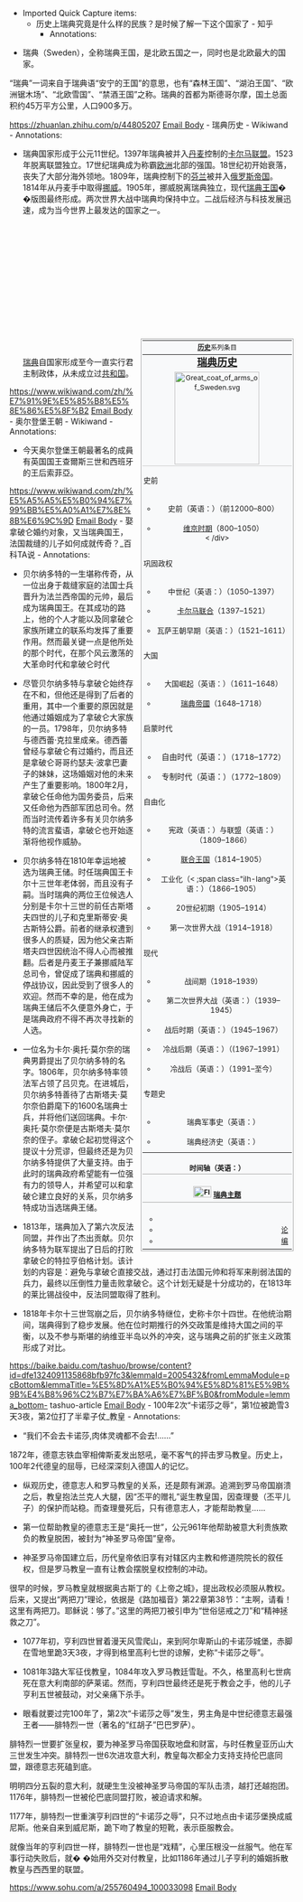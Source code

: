 - Imported Quick Capture items:
    - 历史上瑞典究竟是什么样的民族？是时候了解一下这个国家了 - 知乎
        - Annotations:

* 瑞典（Sweden），全称瑞典王国，是北欧五国之一，同时也是北欧最大的国家。

“瑞典”一词来自于瑞典语“安宁的王国”的意思，也有“森林王国”、“湖泊王国”、“欧洲锯木场”、“北欧雪国”、“禁酒王国”之称。瑞典的首都为斯德哥尔摩，国土总面积约45万平方公里，人口900多万。



https://zhuanlan.zhihu.com/p/44805207 [Email Body](https://files.todoist.com/H0XE3TUBtjO3xTvY84lzuyJoea7x2Tyu1rqNEqeJ90ppTqhPCplQz72Yg1pE-NHS/by/21878347/as/file.html)
    - 瑞典历史 - Wikiwand
        - Annotations:

* <p>瑞典国家形成于公元11世纪。1397年瑞典被并入<a rel="nofollow" class="wl" title="丹麦" href="/zh/丹麦">丹麦</a>控制的<a rel="nofollow" class="wl" title="卡尔马联盟" href="/zh/卡尔马联盟">卡尔马联盟</a>。1523年脱离联盟独立。17世纪瑞典成为称霸<a rel="nofollow" class="wl" title="欧洲" href="/zh/欧洲">欧洲</a>北部的强国。18世纪初开始衰落，丧失了大部分海外领地。1809年，瑞典控制下的<a rel="nofollow" class="wl" title="芬兰" href="/zh/芬兰">芬兰</a>被并入<a rel="nofollow" class="wl" title="俄罗斯帝国" href="/zh/俄罗斯帝国">俄罗斯帝国</a>。1814年从丹麦手中取得<a rel="nofollow" class="wl" title="挪威" href="/zh/挪威">挪威</a>。1905年，挪威脱离瑞典独立，现代<a rel="nofollow" class="wl" title="瑞典" href="/zh/瑞典">瑞典王国</a>� �版图最终形成。两次世界大战中瑞典均保持中立。二战后经济与科技发展迅速，成为当今世界上最发达的国家之一。</p><br/><br/><table class="vertical-navbox vcard plainlist notheme" style="float:right;clear:right;width:22.0em;margin:0 0 1.0em 1.0em;background:#f8f9fa;border:1px solid #aaa;padding:0.2em;border-spacing:0.4em 0;text-align:center;line-height:1.4em;font-size:88%"><tbody><tr><th style="padding:0.2em 0.4em 0.2em;font-size:145%;line-height:1.2em"><div style="margin: -0.2em 0; font-size:65%; font-weight:normal; "><a rel="nofollow" class="wl" title="Category:瑞典历史" href="/zh/Category:瑞典历史"><b>历史</b></a>系列条目</div></th><br/></tr><tr><br/><th class="vcard navbox-title " style="font-size: 145%;padding: 0.15em 0.1em;line-height: 1.2em;"><a rel="nofollow" class="wl" title="瑞典历史" href="/zh/瑞 典历史"><span class="fn org label">瑞典</span>历史</a></th><br/></tr><tr><td style="padding: 0.2em; border-bottom: 1px solid #ccc;"><span><a rel="nofollow" class="mw-file-description image media-thumb" data-hash="File:Great_coat_of_arms_of_Sweden.svg" href="/zh/File:Great_coat_of_arms_of_Sweden.svg"><img data-file-type="drawing" src="//upload.wikimedia.org/wikipedia/commons/thumb/e/e5/Great_coat_of_arms_of_Sweden.svg/150px-Great_coat_of_arms_of_Sweden.svg.png" height="164" data-file-width="900" decoding="async" loading="lazy" srcset="//upload.wikimedia.org/wikipedia/commons/thumb/e/e5/Great_coat_of_arms_of_Sweden.svg/225px-Great_coat_of_arms_of_Sweden.svg.png 1.5x, //upload.wikimedia.org/wikipedia/commons/thumb/e/e5/Great_coat_of_arms_of_Sweden.svg/300px-Great_coat_of_arms_of_Sweden.svg.png 2x" width="150" alt="Great_coat_of_arms_of_Sweden.svg" data-file-height="985"></a></span></td></tr ><tr><td style="padding:0 0.1em 0.4em"><br/><div class="NavFrame collapsed" style="border:none;padding:0"><div class="NavHead" style="font-size:105%;background:transparent;text-align:left">史前</div><div class="NavContent" style="font-size:105%;padding:0.2em 0 0.4em;text-align:center"><br/><ul><li><span data-orig-title="史前瑞典" class="ilh-all " data-lang-name="英语" data-foreign-title="Prehistoric Sweden" data-lang-code="en"><span class="ilh-page"><span class="new">史前</span></span><span class="noprint ilh-comment">（<span class="ilh-lang">英语</span><span class="ilh-colon">：</span><span class="ilh-link"></span>）</span></span>（前12000–800）</li><br/><li><a rel="nofollow" class="wl" title="維京時代" href="/zh/維京時代">维京时期</a>（800–1050）</li></ul>< /div></div></td><br/></tr><tr><td style="padding:0 0.1em 0.4em"><br/><div class="NavFrame collapsed" style="border:none;padding:0"><div class="NavHead" style="font-size:105%;background:transparent;text-align:left">巩固政权</div><div class="NavContent" style="font-size:105%;padding:0.2em 0 0.4em;text-align:center"><br/><ul><li><span data-orig-title="瑞典历史 (800-1521年)" class="ilh-all " data-lang-name="英语" data-foreign-title="History of Sweden (800–1521)#Middle Ages" data-lang-code="en"><span class="ilh-page"><span class="new">中世纪</span></span><span class="noprint ilh-comment">（<span class="ilh-lang">英语</span><span class="ilh-colon">：</span><span class="ilh-link"></span>）</span></span>（1050–1397）</li><br/><li><a rel="nofollow" class="wl" title="卡尔马联 盟" href="/zh/卡尔马联盟">卡尔马联合</a>（1397–1521）</li><br/><li><span data-orig-title="瑞典历史 (1523-1611年)" class="ilh-all " data-lang-name="英语" data-foreign-title="History of Sweden (1523–1611)" data-lang-code="en"><span class="ilh-page"><span class="new">瓦萨王朝早期</span></span><span class="noprint ilh-comment">（<span class="ilh-lang">英语</span><span class="ilh-colon">：</span><span class="ilh-link"></span>）</span></span>（1521–1611）</li></ul></div></div></td><br/></tr><tr><td style="padding:0 0.1em 0.4em"><br/><div class="NavFrame collapsed" style="border:none;padding:0"><div class="NavHead" style="font-size:105%;background:transparent;text-align:left">大国</div><div class="NavContent" style="font-size:105%;padding:0.2em 0 0.4em;text-ali gn:center"><br/><ul><li><span data-orig-title="瑞典历史 (1611-1648年)" class="ilh-all " data-lang-name="英语" data-foreign-title="History of Sweden (1611–48)" data-lang-code="en"><span class="ilh-page"><span class="new">大国崛起</span></span><span class="noprint ilh-comment">（<span class="ilh-lang">英语</span><span class="ilh-colon">：</span><span class="ilh-link"></span>）</span></span>（1611–1648）</li><br/><li><a rel="nofollow" class="wl" title="瑞典帝國" href="/zh/瑞典帝國">瑞典帝國</a>（1648–1718）</li></ul></div></div></td><br/></tr><tr><td style="padding:0 0.1em 0.4em"><br/><div class="NavFrame collapsed" style="border:none;padding:0"><div class="NavHead" style="font-size:105%;background:transparent;text-align:left">启蒙时代</d iv><div class="NavContent" style="font-size:105%;padding:0.2em 0 0.4em;text-align:center"><br/><ul><li><span data-orig-title="自由时代" class="ilh-all " data-lang-name="英语" data-foreign-title="Age of Liberty" data-lang-code="en"><span class="ilh-page"><span class="new">自由时代</span></span><span class="noprint ilh-comment">（<span class="ilh-lang">英语</span><span class="ilh-colon">：</span><span class="ilh-link"></span>）</span></span>（1718–1772）</li><br/><li><span data-orig-title="瑞典历史 (1772-1809年)" class="ilh-all " data-lang-name="英语" data-foreign-title="History of Sweden (1772–1809)" data-lang-code="en"><span class="ilh-page"><span class="new">专制时代</span></span><span class="noprint ilh-comment">（<span class="ilh-lang">英语</span><span class="ilh-colon ">：</span><span class="ilh-link"></span>）</span></span>（1772–1809）</li></ul></div></div></td><br/></tr><tr><td style="padding:0 0.1em 0.4em"><br/><div class="NavFrame collapsed" style="border:none;padding:0"><div class="NavHead" style="font-size:105%;background:transparent;text-align:left">自由化</div><div class="NavContent" style="font-size:105%;padding:0.2em 0 0.4em;text-align:center"><br/><ul><li><span data-orig-title="政府约法 （1809年)" class="ilh-all " data-lang-name="英语" data-foreign-title="Instrument of Government (1809)" data-lang-code="en"><span class="ilh-page"><span class="new">宪政</span></span><span class="noprint ilh-comment">（<span class="ilh-lang">英语</span><span class="ilh-colon">：</span><span class="ilh-link"></span>）</span& gt;</span>与<span data-orig-title="瑞典与挪威联盟时期" class="ilh-all " data-lang-name="英语" data-foreign-title="Sweden in Union with Norway" data-lang-code="en"><span class="ilh-page"><span class="new">联盟</span></span><span class="noprint ilh-comment">（<span class="ilh-lang">英语</span><span class="ilh-colon">：</span><span class="ilh-link"></span>）</span></span>（1809–1866）</li><br/><li><a rel="nofollow" class="wl" title="瑞典-挪威联盟" href="/zh/瑞典-挪威联盟">联合王国</a>（1814–1905）</li><br/><li><span data-orig-title="19世纪末的瑞典" class="ilh-all " data-lang-name="英语" data-foreign-title="Sweden during the late 19th century" data-lang-code="en"><span class="ilh-page"><span class="new">工业化</span></span><span class="noprint ilh-comment">（< ;span class="ilh-lang">英语</span><span class="ilh-colon">：</span><span class="ilh-link"></span>）</span></span>（1866–1905）</li><br/><li>20世纪初期（1905–1914）</li><br/><li>第一次世界大战（1914–1918）</li></ul></div></div></td><br/></tr><tr><td style="padding:0 0.1em 0.4em"><br/><div class="NavFrame collapsed" style="border:none;padding:0"><div class="NavHead" style="font-size:105%;background:transparent;text-align:left">现代</div><div class="NavContent" style="font-size:105%;padding:0.2em 0 0.4em;text-align:center"><br/><ul><li>战间期（1918–1939）</li><br/><li><span data-orig-title="第二次世界大战期间的瑞典" class="ilh-all " data-lang-name="英语" data-foreign-title="Sweden during World War II" data-lang-code="en"><span cla ss="ilh-page"><span class="new">第二次世界大战</span></span><span class="noprint ilh-comment">（<span class="ilh-lang">英语</span><span class="ilh-colon">：</span><span class="ilh-link"></span>）</span></span>（1939–1945）</li><br/><li><span data-orig-title="瑞典历史 (1945-67年)" class="ilh-all " data-lang-name="英语" data-foreign-title="History of Sweden (1945–67)" data-lang-code="en"><span class="ilh-page"><span class="new">战后时期</span></span><span class="noprint ilh-comment">（<span class="ilh-lang">英语</span><span class="ilh-colon">：</span><span class="ilh-link"></span>）</span></span>（1945–1967）</li><br/><li><span data-orig-title="瑞典历史 (1967-91年)" class="ilh-all " data-lang-name="英语" data-foreign-title="History of Sweden (196 7–91)" data-lang-code="en"><span class="ilh-page"><span class="new">冷战后期</span></span><span class="noprint ilh-comment">（<span class="ilh-lang">英语</span><span class="ilh-colon">：</span><span class="ilh-link"></span>）</span></span>（(1967–1991）</li><br/><li><span data-orig-title="瑞典历史 (1991年至今)" class="ilh-all " data-lang-name="英语" data-foreign-title="History of Sweden (1991–present)" data-lang-code="en"><span class="ilh-page"><span class="new">冷战后</span></span><span class="noprint ilh-comment">（<span class="ilh-lang">英语</span><span class="ilh-colon">：</span><span class="ilh-link"></span>）</span></span>（1991–至今）</li></ul></div></div></td><br/></tr><tr><td style="padding:0 0.1em 0.4em" ><br/><div class="NavFrame collapsed" style="border:none;padding:0"><div class="NavHead" style="font-size:105%;background:transparent;text-align:left">专题史</div><div class="NavContent" style="font-size:105%;padding:0.2em 0 0.4em;text-align:center"><br/><ul><li><span data-orig-title="瑞典军事史" class="ilh-all " data-lang-name="英语" data-foreign-title="Military history of Sweden" data-lang-code="en"><span class="ilh-page"><span class="new">瑞典军事史</span></span><span class="noprint ilh-comment">（<span class="ilh-lang">英语</span><span class="ilh-colon">：</span><span class="ilh-link"></span>）</span></span></li><br/><li><span data-orig-title="瑞典经济史" class="ilh-all " data-lang-name="英语" data-foreign-title="Economic history of Sweden" data-lang-code="en"><span class="ilh-page"><spa n class="new">瑞典经济史</span></span><span class="noprint ilh-comment">（<span class="ilh-lang">英语</span><span class="ilh-colon">：</span><span class="ilh-link"></span>）</span></span></li></ul></div></div></td><br/></tr><tr><th style="padding:0.1em"><br/><span data-orig-title="瑞典历史时间轴" class="ilh-all " data-lang-name="英语" data-foreign-title="Timeline of Swedish history" data-lang-code="en"><span class="ilh-page"><span class="new">时间轴</span></span><span class="noprint ilh-comment">（<span class="ilh-lang">英语</span><span class="ilh-colon">：</span><span class="ilh-link"></span>）</span></span></th></tr><tr><td style="padding:0.3em 0.4em 0.3em;font-weight:bold;border-top: 1px solid #aaa; border-bottom: 1px solid #aaa;"><br/><span class="noviewer"><a rel="nofollow" class="mw-file-description image wl" href="/zh/File:Flag_of_Sweden.svg"><img data-file-type="drawing" src="//upload.wikimedia.org/wikipedia/commons/thumb/4/4c/Flag_of_Sweden.svg/32px-Flag_of_Sweden.svg.png" height="20" data-file-width="512" decoding="async" loading="lazy" srcset="//upload.wikimedia.org/wikipedia/commons/thumb/4/4c/Flag_of_Sweden.svg/48px-Flag_of_Sweden.svg.png 1.5x, //upload.wikimedia.org/wikipedia/commons/thumb/4/4c/Flag_of_Sweden.svg/64px-Flag_of_Sweden.svg.png 2x" width="32" alt="Flag_of_Sweden.svg" data-file-height="320"></a></span> <a rel="nofollow" class="wl" title="Portal:瑞典" href="/zh/Portal:瑞典">瑞典主题</a></td></tr><tr><td style="text-align:right;line-height:1.6;padding-top: 0.6em;"><div class="plainlinks hlist navbar mini"><ul><li class="nv-view"><a rel="nofollow" class="wl" title="Template:瑞� �历史" href="/zh/Template:瑞典历史"><abbr></abbr></a></li><li class="nv-talk"><a rel="nofollow" class="wl" title="Template talk:瑞典历史" href="/zh/Template_talk:瑞典历史"><abbr>论</abbr></a></li><li class="nv-edit"><a rel="nofollow" rel="mw:ExtLink" class="external text" target="_blank" href="//zh.wikipedia.org/w/index.php?title=Template:%E7%91%9E%E5%85%B8%E5%8E%86%E5%8F%B2&action=edit"><abbr>编</abbr></a></li></ul></div></td></tr></tbody></table><br/><p><a rel="nofollow" class="wl" title="瑞典" href="/zh/瑞典">瑞典</a>自国家形成至今一直实行君主制政体，从未成立过<a rel="nofollow" class="wl" title="共和制" href="/zh/共和制">共和国</a>。</p>



https://www.wikiwand.com/zh/%E7%91%9E%E5%85%B8%E5%8E%86%E5%8F%B2 [Email Body](https://files.todoist.com/JKMkqfIlmqp6N5YtXVICHnk6dLPH-JVPzoMV4It_O93dO2AJLBdMUNJmv9p6T04Z/by/21878347/as/file.html)
    - 奥尔登堡王朝 - Wikiwand
        - Annotations:

* 今天奥尔登堡王朝最著名的成員有英国国王查爾斯三世和西班牙的王后索菲亞。



https://www.wikiwand.com/zh/%E5%A5%A5%E5%B0%94%E7%99%BB%E5%A0%A1%E7%8E%8B%E6%9C%9D [Email Body](https://files.todoist.com/JyJxk3fhq2Oa09v1mWrH5PQ2OSfA_AWm6R6vWz9TqxocVTQC016TjYJJAv5AmBPB/by/21878347/as/file.html)
    - 娶拿破仑婚约对象，又当瑞典国王，法国裁缝的儿子如何成就传奇？_百科TA说
        - Annotations:

* 贝尔纳多特的一生堪称传奇，从一位出身于裁缝家庭的法国士兵晋升为法兰西帝国的元帅，最后成为瑞典国王。在其成功的路上，他的个人才能以及同拿破仑家族所建立的联系均发挥了重要作用。然而最关键一点是他所处的那个时代，在那个风云激荡的大革命时代和拿破仑时代

* 尽管贝尔纳多特与拿破仑始终存在不和，但他还是得到了后者的重用，其中一个重要的原因就是他通过婚姻成为了拿破仑大家族的一员。1798年，贝尔纳多特与德西蕾·克拉里成亲。德西蕾曾经与拿破仑有过婚约，而且还是拿破仑哥哥约瑟夫·波拿巴妻子的妹妹，这场婚姻对他的未来产生了重要影响。1800年2月，拿破仑任命他为国务委员，后来又任命他为西部军团总司令。然而当时流传着许多有关贝尔纳多特的流言蜚语，拿破仑也开始逐渐将他视作威胁。

* 贝尔纳多特在1810年幸运地被选为瑞典王储。时任瑞典国王卡尔十三世年老体弱，而且没有子嗣。当时瑞典的两位王位候选人分别是卡尔十三世的前任古斯塔夫四世的儿子和克里斯蒂安·奥古斯特公爵。前者的继承权遭到很多人的质疑，因为他父亲古斯塔夫四世因统治不得人心而被推翻。后者是丹麦王子兼挪威陆军总司令，曾促成了瑞典和挪威的停战协议，因此受到了很多人的欢迎。然而不幸的是，他在成为瑞典王储后不久便意外身亡，于是瑞典政府不得不再次寻找新的人选。

* 一位名为卡尔·奥托·莫尔奈的瑞典男爵提出了贝尔纳多特的名字。1806年，贝尔纳多特率领法军占领了吕贝克。在进城后，贝尔纳多特善待了古斯塔夫·莫尔奈伯爵麾下的1600名瑞典士兵，并将他们送回瑞典。卡尔·奥托·莫尔奈便是古斯塔夫·莫尔奈的侄子。拿破仑起初觉得这个提议十分荒谬，但最终还是为贝尔纳多特提供了大量支持。由于此时的瑞典政府希望能有一位强有力的领导人，并希望可以和拿破仑建立良好的关系，贝尔纳多特成功当选瑞典王储。

* 1813年，瑞典加入了第六次反法同盟，并作出了杰出贡献。贝尔纳多特为联军提出了日后的打败拿破仑的特拉亨伯格计划。该计划的内容是：避免与拿破仑直接交战，通过打击法国元帅和将军来削弱法国的兵力，最终以压倒性力量击败拿破仑。这个计划无疑是十分成功的，在1813年的莱比锡战役中，反法同盟取得了胜利。

* 1818年卡尔十三世驾崩之后，贝尔纳多特继位，史称卡尔十四世。在他统治期间，瑞典得到了稳步发展。他在位时期推行的外交政策是维持大国之间的平衡，以及不参与斯堪的纳维亚半岛以外的冲突，这与瑞典之前的扩张主义政策形成了对比。



https://baike.baidu.com/tashuo/browse/content?id=dfe1324091135868bfb97fc3&lemmaId=2005432&fromLemmaModule=pcBottom&lemmaTitle=%E5%8D%A1%E5%B0%94%E5%8D%81%E5%9B%9B%E4%B8%96%C2%B7%E7%BA%A6%E7%BF%B0&fromModule=lemma_bottom-
tashuo-article [Email Body](https://files.todoist.com/ryfM7_M1GYHVl29fYGYZsWfjEv1KacHz91MwkfNDQc47N09b2ECdeC_mi7PSs56q/by/21878347/as/file.html)
    - 100年2次“卡诺莎之辱”，第1位被跪雪3天3夜，第2位打了半辈子仗_教皇
        - Annotations:

* “我们不会去卡诺莎,肉体灵魂都不会去!……”

1872年，德意志铁血宰相俾斯麦发出怒吼，毫不客气的抨击罗马教皇。历史上，100年2代德皇的屈辱，已经深深刻入德国人的记忆。

* 纵观历史，德意志人和罗马教皇的关系，还是颇有渊源。追溯到罗马帝国崩溃之后，教皇抱法兰克人大腿，因“丕平的赠礼”诞生教皇国，因查理曼（丕平儿子）的保护而站稳。而查理曼死后，只有德意志人，才能帮助教皇……

* 第一位帮助教皇的德意志王是“奥托一世”，公元961年他帮助被意大利贵族欺负的教皇脱困，被封为“神圣罗马帝国”皇帝。

* 神圣罗马帝国建立后，历代皇帝依旧享有对辖区内主教和修道院院长的叙任权，但是罗马教皇一直有让教会摆脱皇权控制的冲动。

很早的时候，罗马教皇就根据奥古斯丁的《上帝之城》，提出政权必须服从教权。后来，又提出“两把刀”理论，依据是《路加福音》第22章第38节：“主啊，请看！这里有两把刀。耶稣说：够了。”这里的两把刀被引申为“世俗惩戒之刀”和“精神拯救之刀”。

* 1077年初，亨利四世冒着漫天风雪爬山，来到阿尔卑斯山的卡诺莎城堡，赤脚在雪地里跪3天3夜，才得到格里高利七世的谅解，史称“卡诺莎之辱”。

* 1081年3路大军征伐教皇，1084年攻入罗马教廷雪耻。不久，格里高利七世病死在意大利南部的萨莱诺。然而，亨利四世最终还是死于教会之手，他的儿子亨利五世被鼓动，对父亲痛下杀手。

* 眼看就要过完100年了，第2次“卡诺莎之辱”发生，男主角是中世纪德意志最强王者——腓特烈一世（著名的“红胡子”巴巴罗萨）。

腓特烈一世要扩张皇权，要为神圣罗马帝国获取地盘和财富，与时任教皇亚历山大三世发生冲突。腓特烈一世6次进攻意大利，教皇每次都全力支持支持伦巴底同盟，跟德意志死磕到底。

明明四分五裂的意大利，就硬生生没被神圣罗马帝国的军队击溃，越打还越抱团。1176年，腓特烈一世被伦巴底同盟打败，被迫请求和解。

1177年，腓特烈一世重演亨利四世的“卡诺莎之辱”，只不过地点由卡诺莎堡换成威尼斯。他亲自来到威尼斯，跪下吻了教皇的短靴，表示臣服教会。

就像当年的亨利四世一样，腓特烈一世也是“戏精”，心里压根没一丝服气。他在军事行动失败后，就�
�始用外交对付教皇，比如1186年通过儿子亨利的婚姻拆散教皇与西西里的联盟。



https://www.sohu.com/a/255760494_100033098 [Email Body](https://files.todoist.com/hKWbj1IX5NImtiBI7jYI1z4e6FwZcd9vMzNrywyjUeO5baQGuosjX7GahOFyePbD/by/21878347/as/file.html)
